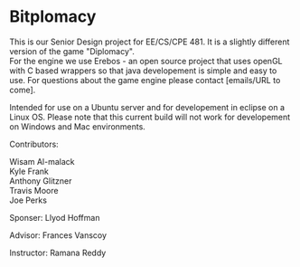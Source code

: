 Bitplomacy
=========

This is our Senior Design project for EE/CS/CPE 481.  It is a slightly different version of the game "Diplomacy".  
For the engine we use Erebos - an open source project that uses openGL with C based wrappers so that java developement
is simple and easy to use.  For questions about the game engine please contact [emails/URL to come].

Intended for use on a Ubuntu server and for developement in eclipse on a Linux OS.  Please note that this current
build will not work for developement on Windows and Mac environments.

Contributors:

Wisam Al-malack  
Kyle Frank  
Anthony Glitzner  
Travis Moore  
Joe Perks  

Sponser:
Llyod Hoffman

Advisor:
Frances Vanscoy

Instructor:
Ramana Reddy
